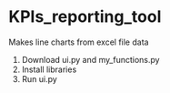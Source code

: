 # KPIs_reporting_tool
Makes line charts from excel file data

1) Download ui.py and my_functions.py
2) Install libraries
3) Run ui.py

